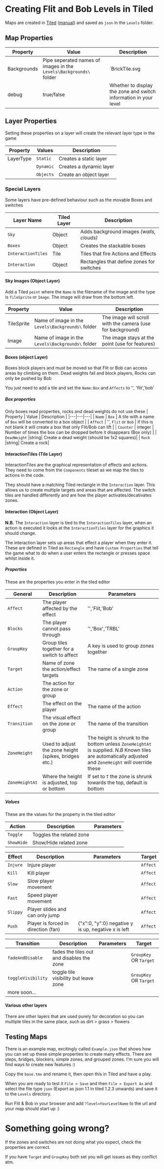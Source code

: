# Creating Flit and Bob Levels in Tiled
Maps are created in [Tiled](https://www.mapeditor.org/) ([manual](http://doc.mapeditor.org/en/stable/)) and saved as `json` in the `Levels` folder.

## Map Properties

| Property | Value | Description |
|---|---|---|
| Backgrounds | Pipe seperated names of images in the `Levels\Backgrounds\` folder | `BrickTile.svg|Gnome.svg|WallTile.svg|Clouds.svg|Tools.svg` |
| debug | true/false | Whether to display the zone and switch information in your level |

## Layer Properties

Setting these properties on a layer will create the relevant layer type in the game

| Property | Values | Description |
|----------|----------|-----------|
| LayerType | `Static` | Creates a static layer | Just for images (background, over top etc.|
| | `Dynamic` | Creates a dynamic layer | Used only for the Coins and InteractionTiles |
| | `Objects` | Create an object layer | Used only for Boxes and Interaction |

### Special Layers
Some layers have pre-defined behaviour such as the movable Boxes and switches

| Layer Name | Tiled Layer| Description |
|----------|--|--------|
| `Sky` | Object | Adds background images _(walls, clouds)_ |
| `Boxes` | Object |Creates the stackable boxes | 
| `InteractionTiles` | Tile | Tiles that fire Actions and Effects |
| `Interaction` | Object |Rectangles that define zones for switches |

#### Sky Images (Object Layer)
Add a Tiled `point` where the `Name` is the filename of the image and the type is `TileSprite` or `Image`. The image will draw from the bottom left.

| Property | Value | Description |
|---|---|---|
| TileSprite | Name of image in the `Levels\Backgrounds\` folder | The image will scroll with the camera (use for background) |
| Image | Name of image in the `Levels\Backgrounds\` folder | The image stays at the point (use for features) |

#### Boxes (object Layer)
Boxes block players and must be moved so that Flit or Bob can access areas by climbing on them. Dead weights fall and block players, Rocks can only be pushed by Bob

You just need to add a tile and set the `Name:Box` and `Affects` to '', 'flit','bob'

##### Box properties
Only boxes read properties, rocks and dead weights do not use these
| Property | Value | Description |
|---|---|---|
| `Name` | `Box` | A tile with a name of `Box` will be converted to a box object |
| `Affect` | '', `Flit` or `Bob` | if this is not blank it will create a box that only Flit/Bob can lift |
| `Counter` | integer | Number of times the box can be dropped before it disappears (Box only) |
| `DeadWeight` |string| Create a dead weight (should be 1x2 squares)|
| `Rock` |string| Create a rock|

#### InteractionTiles (Tile Layer)
InteractionTiles are the graphical representation of effects and actions. They need to come from the `Components` tileset as we map the tiles to actions in the code. 

They should have a matching Tiled rectangle in the `Interaction` layer. This allows us to create multiple targets and areas that are affected. The switch tiles are handled differently and are how the player activates/decativates zones.

#### Interaction (Object Layer)

__N.B.__ The `Interaction` layer is tied to the `InteractionTiles` layer, when an action is executed it looks at the `InteractionTiles` layer for the graphics it should change.

The interaction layer sets up areas that effect a player when they enter it. These are defined in Tiled as  `Rectangle` and have `Custom Properties` that tell the game what to do when a user enters the rectangle or presses space whilst inside it.

##### Properties
These are the properties you enter in the tiled editor

| General | Description | Parameters |
|---|---|---|
| `Affect` | The player affected by the effect | '','Flit,'Bob' |
| `Blocks` | The player cannot pass through | '','Box','TRBL' |
| `GroupKey` | Group tiles together for a switch to affect | A key is used to group zones together  |
| `Target` | Name of zone the action/effect targets | The name of a single zone |
| `Action` | The action for the zone or group |  |
| `Effect` | The effect on the player | The name of the action |
| `Transition` | The visual effect on the zone or group | The name of the transition |
| `ZoneHeight` | Used to adjust the zone height (spikes, bridges etc.) | The height is shrunk to the bottom unless `ZoneHeightAt` is supplied. *N.B* Known tiles are automatically adjusted and `ZoneHeight` will override these |
| `ZoneHeightAt` | Where the height is adjusted, top or bottom | If set to `T` the zone is shrunk towards the top, default is bottom |

##### Values
These are the values for the property in the tiled editor

| Action | Description | Parameters |
|---|---|---|
| `Toggle` | Toggles the related zone | |
| `ShowHide` | Show/Hide related zone | |

| Effect | Description | Parameters | Target |
|---|---|---|---|
| `Injure` | Injure player |  | `Affect` |
| `Kill` | Kill player | | `Affect` |
| `Slow` | Slow player movement | | `Affect` |
| `Fast` | Speed player movement | | `Affect` |
| `Slippy` | Player slides and can only jump |  | `Affect` |
| `Push` | Player is forced in direction (fan) | {"x":0, "y":0} negative y is up, negative x is left  | `Affect` |

| Transition | Description | Parameters | Target |
|---|---|---|---|
| `fadeAndDisable` | fades the tiles out and disables the zone |  | `GroupKey` OR `Target` |
| `toggleVisibility` | toggle tile visibility but leave zone |  | `GroupKey` OR `Target` |
| more soon...| | |

#### Various other layers
There are other layers that are used purely for decoration so you can multiple tiles in the same place, such as dirt > grass > flowers

## Testing Maps
There is an example map, excitingly called `Example.json` that shows how you can set up these simple 
properties to create many effects. There are steps, bridges, blockers, simple zones, and grouped zones. I'm sure you will find ways to create new features :) 

Copy the `base.tmx` and rename it, then open this in Tiled and have a play. 

When you are ready to test it `File > Save` and then `File > Export As` and select the file type `json` (Export as json 1.1 in tiled 1.2.3 onwards) and save it to the `Levels` directory.

Run Flit & Bob in your browser and add `?level=YourLevelName` to the url and your map should start up :)

# Something going wrong?
If the zones and switches are not doing what you expect, check the properties are correct. 

If you have `Target` and `GroupKey` both set you will get issues as they conflict atm.
